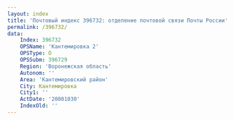 ```yaml
---
layout: index
title: 'Почтовый индекс 396732: отделение почтовой связи Почты России'
permalink: /396732/
data:
    Index: 396732
    OPSName: 'Кантемировка 2'
    OPSType: О
    OPSSubm: 396729
    Region: 'Воронежская область'
    Autonom: ''
    Area: 'Кантемировский район'
    City: Кантемировка
    City1: ''
    ActDate: '20001030'
    IndexOld: ''
---
```

